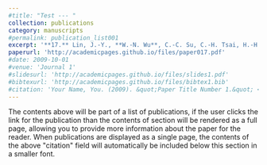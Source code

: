 ```yaml
---
#title: "Test --- "
collection: publications
category: manuscripts
#permalink: publication_list001
excerpt: '**17.** Lin, J.-Y., **W.-N. Wu**, C.-C. Su, C.-H. Tsai, H.-H. Sun, Y.-F. Chen, S.-J. Chin, and Y.-C. Lin (2019), Spatial and temporal distribution of low frequency volcanic earthquakes in the southern Okinawa Trough back-arc basin, ***Terrestrial Atmosphere Oceanic Sciences***, 30, 5, 621-631, doi:10.3319/TAO.2018.12.24.01.'
paperurl: 'http://academicpages.github.io/files/paper017.pdf'
#date: 2009-10-01
#venue: 'Journal 1'
#slidesurl: 'http://academicpages.github.io/files/slides1.pdf'
#bibtexurl: 'http://academicpages.github.io/files/bibtex1.bib'
#citation: 'Your Name, You. (2009). &quot;Paper Title Number 1.&quot; <i>Journal 1</i>. 1(1).'
---
```

The contents above will be part of a list of publications, if the user clicks the link for the publication than the contents of section will be rendered as a full page, allowing you to provide more information about the paper for the reader. When publications are displayed as a single page, the contents of the above "citation" field will automatically be included below this section in a smaller font.
